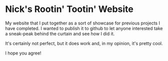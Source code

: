 # Nick's Rootin' Tootin' Website

My website that I put together as a sort of showcase for previous projects I have completed. I wanted to publish it to github to let anyone interested take a sneak-peak behind the curtain and see how I did it.

It's certainly not perfect, but it does work and, in my opinion, it's pretty cool.

I hope you agree!
